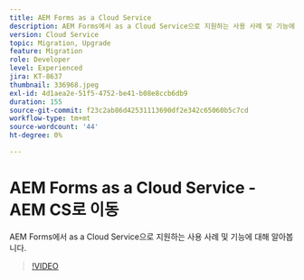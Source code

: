 ```yaml
---
title: AEM Forms as a Cloud Service
description: AEM Forms에서 as a Cloud Service으로 지원하는 사용 사례 및 기능에 대해 알아봅니다.
version: Cloud Service
topic: Migration, Upgrade
feature: Migration
role: Developer
level: Experienced
jira: KT-8637
thumbnail: 336968.jpeg
exl-id: 4d1aea2e-51f5-4752-be41-b08e8ccb6db9
duration: 155
source-git-commit: f23c2ab86d42531113690df2e342c65060b5c7cd
workflow-type: tm+mt
source-wordcount: '44'
ht-degree: 0%

---
```


# AEM Forms as a Cloud Service - AEM CS로 이동

AEM Forms에서 as a Cloud Service으로 지원하는 사용 사례 및 기능에 대해 알아봅니다.

>[!VIDEO](https://video.tv.adobe.com/v/336968?quality=12&learn=on)
